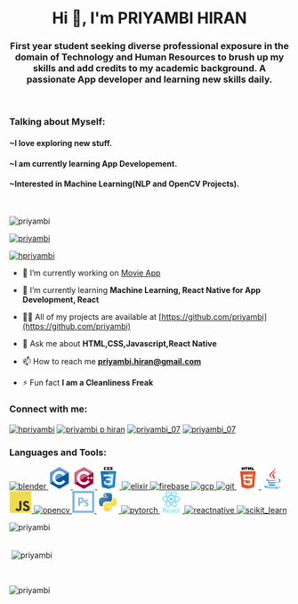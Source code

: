 <h1 align="center">Hi 👋, I'm PRIYAMBI HIRAN</h1>
<h3 align="center">First year student seeking diverse professional exposure in the domain of Technology and Human Resources to brush up my skills and add credits to my academic background. A passionate App developer and learning new skills daily.</h3><br>

<h3 align="left">Talking about Myself:</h2>
<h4 align="left">~I love exploring new stuff.</h4>
<h4 align="left">~I am currently learning App Developement.</h4>
<h4 align="left">~Interested in Machine Learning(NLP and OpenCV Projects).</h4><br>


<p align="left"> <img src="https://komarev.com/ghpvc/?username=priyambi&label=Profile%20views&color=0e75b6&style=flat" alt="priyambi" /> </p>

<p align="left"> <a href="https://github.com/ryo-ma/github-profile-trophy"><img src="https://github-profile-trophy.vercel.app/?username=priyambi" alt="priyambi" /></a> </p>

<p align="left"> <a href="https://twitter.com/hpriyambi" target="blank"><img src="https://img.shields.io/twitter/follow/hpriyambi?logo=twitter&style=for-the-badge" alt="hpriyambi" /></a> </p>

- 🔭 I’m currently working on [Movie App](https://github.com/priyambi/Movie_App)


- 🌱 I’m currently learning **Machine Learning, React Native for App Development, React**

- 👨‍💻 All of my projects are available at [https://github.com/priyambi](https://github.com/priyambi)

- 💬 Ask me about **HTML,CSS,Javascript,React Native**

- 📫 How to reach me **priyambi.hiran@gmail.com**

- ⚡ Fun fact **I am a Cleanliness Freak**

<h3 align="left">Connect with me:</h3>
<p align="left">
<a href="https://twitter.com/hpriyambi" target="blank"><img align="center" src="https://raw.githubusercontent.com/rahuldkjain/github-profile-readme-generator/master/src/images/icons/Social/twitter.svg" alt="hpriyambi" height="30" width="40" /></a>
<a href="https://linkedin.com/in/priyambi p hiran" target="blank"><img align="center" src="https://raw.githubusercontent.com/rahuldkjain/github-profile-readme-generator/master/src/images/icons/Social/linked-in-alt.svg" alt="priyambi p hiran" height="30" width="40" /></a>
<a href="https://instagram.com/priyambi_07" target="blank"><img align="center" src="https://raw.githubusercontent.com/rahuldkjain/github-profile-readme-generator/master/src/images/icons/Social/instagram.svg" alt="priyambi_07" height="30" width="40" /></a>
<a href="https://www.codechef.com/users/priyambi_07" target="blank"><img align="center" src="https://cdn.jsdelivr.net/npm/simple-icons@3.1.0/icons/codechef.svg" alt="priyambi_07" height="30" width="40" /></a>
</p>

<h3 align="left">Languages and Tools:</h3>
<p align="left"> <a href="https://www.blender.org/" target="_blank"> <img src="https://download.blender.org/branding/community/blender_community_badge_white.svg" alt="blender" width="40" height="40"/> </a> <a href="https://www.cprogramming.com/" target="_blank"> <img src="https://raw.githubusercontent.com/devicons/devicon/master/icons/c/c-original.svg" alt="c" width="40" height="40"/> </a> <a href="https://www.w3schools.com/cpp/" target="_blank"> <img src="https://raw.githubusercontent.com/devicons/devicon/master/icons/cplusplus/cplusplus-original.svg" alt="cplusplus" width="40" height="40"/> </a> <a href="https://www.w3schools.com/css/" target="_blank"> <img src="https://raw.githubusercontent.com/devicons/devicon/master/icons/css3/css3-original-wordmark.svg" alt="css3" width="40" height="40"/> </a> <a href="https://elixir-lang.org" target="_blank"> <img src="https://www.vectorlogo.zone/logos/elixir-lang/elixir-lang-icon.svg" alt="elixir" width="40" height="40"/> </a> <a href="https://firebase.google.com/" target="_blank"> <img src="https://www.vectorlogo.zone/logos/firebase/firebase-icon.svg" alt="firebase" width="40" height="40"/> </a> <a href="https://cloud.google.com" target="_blank"> <img src="https://www.vectorlogo.zone/logos/google_cloud/google_cloud-icon.svg" alt="gcp" width="40" height="40"/> </a> <a href="https://git-scm.com/" target="_blank"> <img src="https://www.vectorlogo.zone/logos/git-scm/git-scm-icon.svg" alt="git" width="40" height="40"/> </a> <a href="https://www.w3.org/html/" target="_blank"> <img src="https://raw.githubusercontent.com/devicons/devicon/master/icons/html5/html5-original-wordmark.svg" alt="html5" width="40" height="40"/> </a> <a href="https://www.java.com" target="_blank"> <img src="https://raw.githubusercontent.com/devicons/devicon/master/icons/java/java-original.svg" alt="java" width="40" height="40"/> </a> <a href="https://developer.mozilla.org/en-US/docs/Web/JavaScript" target="_blank"> <img src="https://raw.githubusercontent.com/devicons/devicon/master/icons/javascript/javascript-original.svg" alt="javascript" width="40" height="40"/> </a> <a href="https://opencv.org/" target="_blank"> <img src="https://www.vectorlogo.zone/logos/opencv/opencv-icon.svg" alt="opencv" width="40" height="40"/> </a> <a href="https://www.photoshop.com/en" target="_blank"> <img src="https://raw.githubusercontent.com/devicons/devicon/master/icons/photoshop/photoshop-line.svg" alt="photoshop" width="40" height="40"/> </a> <a href="https://www.python.org" target="_blank"> <img src="https://raw.githubusercontent.com/devicons/devicon/master/icons/python/python-original.svg" alt="python" width="40" height="40"/> </a> <a href="https://pytorch.org/" target="_blank"> <img src="https://www.vectorlogo.zone/logos/pytorch/pytorch-icon.svg" alt="pytorch" width="40" height="40"/> </a> <a href="https://reactjs.org/" target="_blank"> <img src="https://raw.githubusercontent.com/devicons/devicon/master/icons/react/react-original-wordmark.svg" alt="react" width="40" height="40"/> </a> <a href="https://reactnative.dev/" target="_blank"> <img src="https://reactnative.dev/img/header_logo.svg" alt="reactnative" width="40" height="40"/> </a> <a href="https://scikit-learn.org/" target="_blank"> <img src="https://upload.wikimedia.org/wikipedia/commons/0/05/Scikit_learn_logo_small.svg" alt="scikit_learn" width="40" height="40"/> </a> </p>

<p><img align="left" src="https://github-readme-stats.vercel.app/api/top-langs?username=priyambi&show_icons=true&locale=en&layout=compact" alt="priyambi" /></p><br><br>

<p>&nbsp;<img align="center" src="https://github-readme-stats.vercel.app/api?username=priyambi&show_icons=true&locale=en" alt="priyambi" /></p><br>

<p><img align="center" src="https://github-readme-streak-stats.herokuapp.com/?user=priyambi&" alt="priyambi" /></p>


